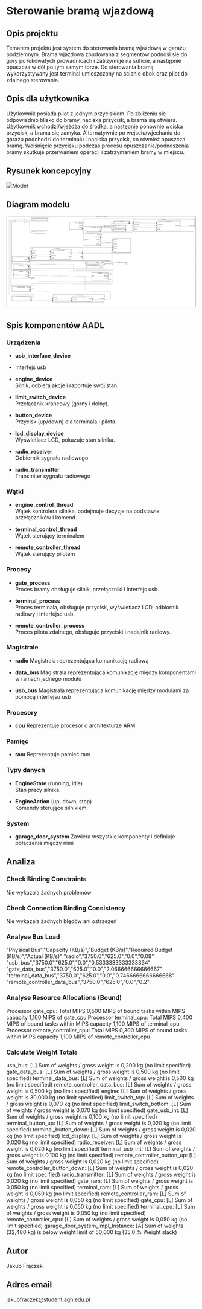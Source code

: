 # Sterowanie bramą wjazdową

## Opis projektu
Tematem projektu jest system do sterowania bramą wjazdową w garażu podziemnym.
Brama wjazdowa zbudowana z segmentów podnosi się do góry po łukowatych prowadnicach i zatrzymuje na suficie,
a następnie opuszcza w dół po tym samym torze. Do sterowania bramą wykorzystywany jest
terminal umieszczony na ścianie obok oraz pilot do zdalnego sterowania.

## Opis dla użytkownika
Użytkownik posiada pilot z jednym przyciskiem. Po zbliżeniu się odpowiednio blisko do bramy,
naciska przycisk, a brama się otwiera. Użytkownik wchodzi/wjeżdża do środka, a następnie ponownie
wciska przycisk, a brama się zamyka. Alternatywnie po wejsciu/wjechaniu do garażu podchodzi do terminalu
i naciska przycisk, co również opuszcza bramę. Wciśnięcie przycisku podczas procesu opuszczania/podnoszenia
bramy skutkuje przerwaniem operacji i zatrzymaniem bramy w miejscu.

## Rysunek koncepcyjny

![Model](model.png)

## Diagram modelu

![Diagram](diagram.png)

## Spis komponentów AADL
 
### Urządzenia

- **usb_interface_device**
- Interfejs usb

- **engine_device**  
  Silnik, odbiera akcje i raportuje swój stan.

- **limit_switch_device**  
  Przełącznik krańcowy (górny i dolny).

- **button_device**  
  Przycisk (up/down) dla terminala i pilota.

- **lcd_display_device**  
  Wyświetlacz LCD, pokazuje stan silnika.

- **radio_receiver**  
  Odbiornik sygnału radiowego

- **radio_transmitter**  
  Transmiter sygnału radiowego

### Wątki

- **engine_control_thread**  
  Wątek kontrolera silnika, podejmuje decyzje na podstawie przełączników i komend.

- **terminal_control_thread**  
  Wątek sterujący terminalem

- **remote_controller_thread**  
  Wątek sterujący pilotem

### Procesy

- **gate_process**  
  Proces bramy obsługuje silnik, przełączniki i interfejs usb.

- **terminal_process**  
  Proces terminala, obsługuje przycisk, wyświetlacz LCD, odbiornik radiowy i interfejsc usb.

- **remote_controller_process**  
  Proces pilota zdalnego, obsługuje przyciski i nadajnik radiowy.


### Magistrale

- **radio**
  Magistrala reprezentująca komunikację radiową

- **data_bus**
  Magistrala reprezentująca komunikację między komponentami w ramach jednego modułu

- **usb_bus**
  Magistrala reprezentująca komunikację między modułami za pomocą interfejsu usb

### Procesory

- **cpu**
  Reprezentuje procesor o architekturze ARM

### Pamięć

- **ram**
  Reprezentuje pamięć ram

### Typy danych

- **EngineState** (running, idle)  
  Stan pracy silnika.

- **EngineAction** (up, down, stop)  
  Komendy sterujące silnikiem.

### System

- **garage_door_system**
  Zawiera wszystkie komponenty i definiuje połączenia między nimi


## Analiza

### Check Binding Constraints
Nie wykazała żadnych problemów

### Check Connection Binding Consistency
Nie wykazała żadnych błędów ani ostrzeżeń

### Analyse Bus Load

"Physical Bus","Capacity (KB/s)","Budget (KB/s)","Required Budget (KB/s)","Actual (KB/s)"
"radio","3750.0","625.0","0.0","0.08"
"usb_bus","3750.0","625.0","0.0","0.5333333333333334"
"gate_data_bus","3750.0","625.0","0.0","2.066666666666667"
"terminal_data_bus","3750.0","625.0","0.0","0.7466666666666668"
"remote_controller_data_bus","3750.0","625.0","0.0","0.2"

### Analyse Resource Allocations (Bound)

Processor gate_cpu: Total MIPS 0,500 MIPS of bound tasks within MIPS capacity 1,100 MIPS of gate_cpu
Processor terminal_cpu: Total MIPS 0,400 MIPS of bound tasks within MIPS capacity 1,100 MIPS of terminal_cpu
Processor remote_controller_cpu: Total MIPS 0,300 MIPS of bound tasks within MIPS capacity 1,100 MIPS of remote_controller_cpu

### Calculate Weight Totals

usb_bus: [L] Sum of weights / gross weight is 0,200 kg (no limit specified)
gate_data_bus: [L] Sum of weights / gross weight is 0,500 kg (no limit specified)
terminal_data_bus: [L] Sum of weights / gross weight is 0,500 kg (no limit specified)
remote_controller_data_bus: [L] Sum of weights / gross weight is 0,500 kg (no limit specified)
engine: [L] Sum of weights / gross weight is 30,000 kg (no limit specified)
limit_switch_top: [L] Sum of weights / gross weight is 0,070 kg (no limit specified)
limit_switch_bottom: [L] Sum of weights / gross weight is 0,070 kg (no limit specified)
gate_usb_int: [L] Sum of weights / gross weight is 0,100 kg (no limit specified)
terminal_button_up: [L] Sum of weights / gross weight is 0,020 kg (no limit specified)
terminal_button_down: [L] Sum of weights / gross weight is 0,020 kg (no limit specified)
lcd_display: [L] Sum of weights / gross weight is 0,020 kg (no limit specified)
radio_receiver: [L] Sum of weights / gross weight is 0,020 kg (no limit specified)
terminal_usb_int: [L] Sum of weights / gross weight is 0,100 kg (no limit specified)
remote_controller_button_up: [L] Sum of weights / gross weight is 0,020 kg (no limit specified)
remote_controller_button_down: [L] Sum of weights / gross weight is 0,020 kg (no limit specified)
radio_transmitter: [L] Sum of weights / gross weight is 0,020 kg (no limit specified)
gate_ram: [L] Sum of weights / gross weight is 0,050 kg (no limit specified)
terminal_ram: [L] Sum of weights / gross weight is 0,050 kg (no limit specified)
remote_controller_ram: [L] Sum of weights / gross weight is 0,050 kg (no limit specified)
gate_cpu: [L] Sum of weights / gross weight is 0,050 kg (no limit specified)
terminal_cpu: [L] Sum of weights / gross weight is 0,050 kg (no limit specified)
remote_controller_cpu: [L] Sum of weights / gross weight is 0,050 kg (no limit specified)
garage_door_system_impl_Instance: [A] Sum of weights (32,480 kg) is below weight limit of 50,000 kg (35,0 % Weight slack)


## Autor
Jakub Frączek
## Adres email
 jakubfraczek@student.agh.edu.pl
